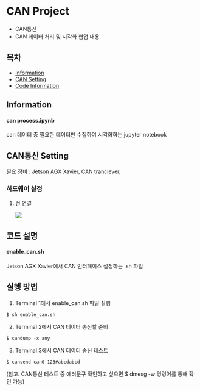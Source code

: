 # CAN Project
* CAN통신
* CAN 데이터 처리 및 시각화 협업 내용
## 목차
* [Information](#Information)
* [CAN Setting](#CAN통신-Setting)
* [Code Information](#코드-설명)
## Information
#### can process.ipynb
can 데이터 중 필요한 데이터만 수집하여 시각화하는 jupyter notebook

## CAN통신 Setting
필요 장비 : Jetson AGX Xavier, CAN tranciever, 
### 하드웨어 설정
  1. 선 연결
  
        ![](https://github.com/Minsuuuuu/can/assets/140566894/0e0a6b41-618c-462b-a9c4-c132ea209d66)
## 코드 설명
#### enable_can.sh
Jetson AGX Xavier에서 CAN 인터페이스 설정하는 .sh 파일

## 실행 방법
1. Terminal 1에서 enable_can.sh 파일 실행 
``` 
$ sh enable_can.sh
```

2. Terminal 2에서 CAN 데이터 송신할 준비
```
$ candump -x any
```

3. Terminal 3에서 CAN 데이터 송신 테스트
```
$ cansend can0 123#abcdabcd
```

(참고. CAN통신 테스트 중 에러문구 확인하고 싶으면 $ dmesg -w 명령어를 통해 확인 가능)

